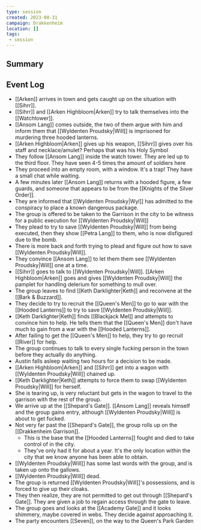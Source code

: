 ```yaml
---
type: session
created: 2023-08-31
campaign: Drakkenheim
location: []
tags:
 - session
---
```



## Summary

## Event Log

- [[Arken]] arrives in town and gets caught up on the situation with [[Sihrr]]. 
- [[Sihrr]] and [[Arken Highbloom|Arken]] try to talk themselves into the [[Watchtower]].
- [[Ansom Lang]] comes outside, the two of them argue with him and inform them that [[Wyldenten Proudsky|Will]] is imprisoned for murdering three hooded lanterns.
- [[Arken Highbloom|Arken]] gives up his weapon, [[Sihrr]] gives over his staff and necklace/amulet? Perhaps that was his Holy Symbol
- They follow [[Ansom Lang]] inside the watch tower. They are led up to the third floor. They have seen 4-5 times the amount of soldiers here 
- They proceed into an empty room, with a window. It's a trap! They have a small chat while waiting.
- A few minutes later [[Ansom Lang]] returns with a hooded figure, a few guards, and someone that appears to be from the [[Knights of the Silver Order]].
- They are informed that [[Wyldenten Proudsky|Wyl]] has admitted to the conspiracy to place a known dangerous package.
- The group is offered to be taken to the Garrison in the city to be witness for a public execution for [[Wyldenten Proudsky|Will]]
- They plead to try to save [[Wyldenten Proudsky|Will]] from being executed, then they show [[Petra Lang]] to them, who is now disfigured due to the bomb.
- There is more back and forth trying to plead and figure out how to save [[Wyldenten Proudsky|Will]].
- They convince [[Ansom Lang]] to let them them see [[Wyldenten Proudsky|Will]] one at a time.
- [[Sihrr]] goes to talk to [[Wyldenten Proudsky|Will]]. [[Arken Highbloom|Arken]] goes and gives [[Wyldenten Proudsky|Will]] the pamplet for handling delerium for something to mull over.
- The group leaves to find [[Keth Darklighter|Keth]] and reconvene at the [[Bark & Buzzard]].
- They decide to try to recruit the [[Queen's Men]] to go to war with the [[Hooded Lanterns]] to try to save [[Wyldenten Proudsky|Will]].
- [[Keth Darklighter|Keth]] finds [[Blackjack Mel]] and attempts to convince him to help. He tells them that the [[Queen's Men]] don't have much to gain from a war with the [[Hooded Lanterns]].
- After failing to get the [[Queen's Men]] to help, they try to go recruit [[River]] for help.
- The group continues to talk to every single fucking person in the town before they actually do anything.
- Austin falls asleep waiting two hours for a decision to be made.
- [[Arken Highbloom|Arken]] and [[Sihrr]] get into a wagon with [[Wyldenten Proudsky|Will]] chained up. 
- [[Keth Darklighter|Keth]] attempts to force them to swap [[Wyldenten Proudsky|Will]] for herself.
- She is tearing up, is very reluctant but gets in the wagon to travel to the garrison with the rest of the group.
- We arrive up at the [[Shepard's Gate]]. [[Ansom Lang]] reveals himself and the group gains entry, although [[Wyldenten Proudsky|Will]] is about to get fucked.
- Not very far past the [[Shepard's Gate]], the group rolls up on the [[Drakkenheim Garrison]].
	- This is the base that the [[Hooded Lanterns]] fought and died to take control of in the city.
	- They've only had it for about a year. It's the only location within the city that we know anyone has been able to obtain.
- [[Wyldenten Proudsky|Will]] has some last words with the group, and is taken up onto the gallows.
- [[Wyldenten Proudsky|Will]] dead.
- The group is returned [[Wyldenten Proudsky|Will]]'s possessions, and is forced to give up their cloaks.
- They then realize, they are not permitted to get out through [[Shepard's Gate]]. They are given a job to regain access through the gate to leave.
- The group goes and looks at the [[Academy Gate]] and it looks shimmery, maybe covered in webs. They decide against approaching it.
- The party encounters [[Seven]], on the way to the Queen's Park Garden
